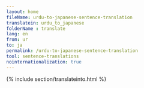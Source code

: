 ```yaml
---
layout: home
fileName: urdu-to-japanese-sentence-translation
translatein: urdu_to_japanese
folderName : translate
lang: en
from: ur
to: ja
permalink: /urdu-to-japanese-sentence-translation
tool: sentence-translations
nointernationalization: true
---
```

{% include section/translateinto.html %}
